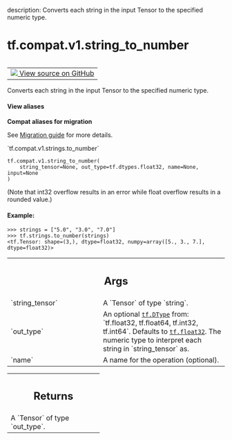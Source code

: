 description: Converts each string in the input Tensor to the specified numeric type.

<div itemscope itemtype="http://developers.google.com/ReferenceObject">
<meta itemprop="name" content="tf.compat.v1.string_to_number" />
<meta itemprop="path" content="Stable" />
</div>

# tf.compat.v1.string_to_number

<!-- Insert buttons and diff -->

<table class="tfo-notebook-buttons tfo-api nocontent" align="left">
<td>
  <a target="_blank" href="https://github.com/tensorflow/tensorflow/blob/r2.3/tensorflow/python/ops/string_ops.py#L482-L491">
    <img src="https://www.tensorflow.org/images/GitHub-Mark-32px.png" />
    View source on GitHub
  </a>
</td>
</table>



Converts each string in the input Tensor to the specified numeric type.

<section class="expandable">
  <h4 class="showalways">View aliases</h4>
  <p>
<b>Compat aliases for migration</b>
<p>See
<a href="https://www.tensorflow.org/guide/migrate">Migration guide</a> for
more details.</p>
<p>`tf.compat.v1.strings.to_number`</p>
</p>
</section>

<pre class="devsite-click-to-copy prettyprint lang-py tfo-signature-link">
<code>tf.compat.v1.string_to_number(
    string_tensor=None, out_type=tf.dtypes.float32, name=None, input=None
)
</code></pre>



<!-- Placeholder for "Used in" -->

(Note that int32 overflow results in an error while float overflow
results in a rounded value.)

#### Example:



```
>>> strings = ["5.0", "3.0", "7.0"]
>>> tf.strings.to_number(strings)
<tf.Tensor: shape=(3,), dtype=float32, numpy=array([5., 3., 7.], dtype=float32)>
```

<!-- Tabular view -->
 <table class="responsive fixed orange">
<colgroup><col width="214px"><col></colgroup>
<tr><th colspan="2"><h2 class="add-link">Args</h2></th></tr>

<tr>
<td>
`string_tensor`
</td>
<td>
A `Tensor` of type `string`.
</td>
</tr><tr>
<td>
`out_type`
</td>
<td>
An optional <a href="../../../tf/dtypes/DType.md"><code>tf.DType</code></a> from: `tf.float32, tf.float64, tf.int32, tf.int64`. Defaults to <a href="../../../tf.md#float32"><code>tf.float32</code></a>.
The numeric type to interpret each string in `string_tensor` as.
</td>
</tr><tr>
<td>
`name`
</td>
<td>
A name for the operation (optional).
</td>
</tr>
</table>



<!-- Tabular view -->
 <table class="responsive fixed orange">
<colgroup><col width="214px"><col></colgroup>
<tr><th colspan="2"><h2 class="add-link">Returns</h2></th></tr>
<tr class="alt">
<td colspan="2">
A `Tensor` of type `out_type`.
</td>
</tr>

</table>


